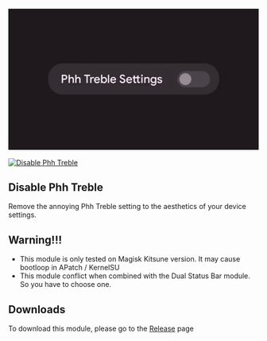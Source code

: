 <p align="center">
<img alt="Disable Phh Treble" src="git_assets/banner.jpg">
</p>

[![Disable Phh Treble](https://img.shields.io/github/stars/KeishaXD/Disable-Phh-Treble?style=social)]([[https://github.com/KeishaXD/Disable-Phh-Treble])

<h2>Disable Phh Treble</h2>
Remove the annoying Phh Treble setting to the aesthetics of your device settings.

## Warning!!!
- This module is only tested on Magisk Kitsune version. It may cause bootloop in APatch / KernelSU
- This module conflict when combined with the Dual Status Bar module. So you have to choose one.

## Downloads
To download this module, please go to the [Release](https://github.com/KeishaXD/Disable-Phh-Treble/releases/tag/V1.0.0) page
